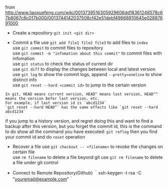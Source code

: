 from http://www.liaoxuefeng.com/wiki/0013739516305929606dd18361248578c67b8067c8c017b000/0013744142037508cf42e51debf49668810645e02887691000

* Create a repository
`git init <git dir>`

* Commit a file
use `git add file1 file2 file3` to add files to `index`  
use `git commit` to commit files to repository  
use `git commit -m "infomation about this commit"` to commit files with infomation  
use `git status` to check the status of current dir  
use `git diff` to display the changes between local and latest version  
use `git log` to show the commit logs, append `--pretty=oneline` to show distinct info  
use `git reset --hard <commit id>` to jump to the certain version  
```
In git, HEAD means current version, HEAD^ means last version, HEAD^^ means the version befor last version, etc.
For example, if last version id is `abcd1234`
`git reset --hard HEAD^` has the same effects like `git reset --hard abcd1234`
```
if you jump to a history version, and regret doing this and want to find a backup after this version, but you forget the commit id, this is the command to do show all the command you have executed:
`git reflog`
then you find your commit id and do `reset` operation

* Recover a file
use `git checkout -- <filename>` to revoke the changes on certain file  
use `rm filename` to delete a file beyond git
use `git rm filename` to delete a file under git control

* Connect to Remote Repository(Github)
｀ssh-keygen -t rsa -C "youremail@example.com"｀
